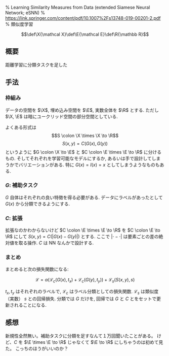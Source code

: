 % Learning Similarity Measures from Data (extended Siamese Neural Network; eSNN)
% https://link.springer.com/content/pdf/10.1007%2Fs13748-019-00201-2.pdf
% 類似度学習

$$\def\X{\mathcal X}\def\E{\mathcal E}\def\R{\mathbb R}$$

## 概要

距離学習に分類タスクを足した

## 手法

### 枠組み

データの空間を $\X$, 埋め込み空間を $\E$, 実数全体を $\R$ とする.
ただし $\X, \E$ は暗にユークリッド空間の部分空間としている.

よくある形式は
$$S \colon \X \times \X \to \R$$
$$S(x, y) = C(G(x), G(y))$$
というように $G \colon \X \to \E$ と $C \colon \E \times \E \to \R$ に分けるもの.
そしてそれぞれを学習可能なモデルにするか, あるいは手で設計してしまうかでバリエーションがある.
特に $G(x)=I(x)=x$ としてしまうようなものもある.

### $G$: 補助タスク

$G$ 自体はそれぞれの良い特徴を得る必要がある.
データにラベルがあったとして $G(x)$ から分類できるようにする.

### $C$: 拡張

拡張なのかわからないけど
$C \colon \E \times \E \to \R$
を
$C \colon \E \to \R$
にして
$S(x, y) = C(|G(x) - G(y)|)$
とする.
ここで $| \cdot - \cdot |$ は要素ごとの差の絶対値を取る操作.
$C$ は NN なんかで設計する.

### まとめ

まとめると次の損失関数になる:

$$\mathcal L = \alpha \left( \mathcal L_c (G(x), t_x) + \mathcal L_c(G(y), t_y) \right) + \mathcal L_s(S(x, y), s)$$

$t_x, t_y$ はそれぞれのラベルで,
$\mathcal L_c$ はラベル分類としての損失関数.
$\mathcal L_s$ は類似度（実数） $s$ との回帰損失.
分類では $G$ だけを, 回帰では $G$ と $C$ とをセットで更新されることになる.

## 感想

新規性全然無い。補助タスクに分類を足すなんて１万回聞いたことがある。
けど、$C$ を $\E \times \E \to \R$ じゃなくて $\E \to \R$ にしちゃうのは初めて見た。
こっちのほうがいいのか？

